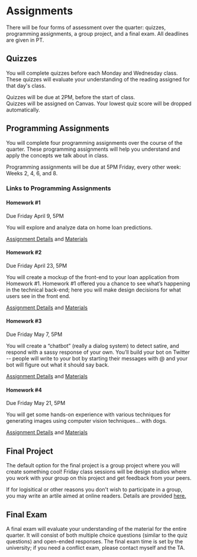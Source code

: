 # Assignments

There will be four forms of assessment over the quarter: quizzes, programming assignments, a group project, and a final exam. All deadlines are given in PT.

## Quizzes

You will complete quizzes before each Monday and Wednesday class. These quizzes will evaluate your understanding of the reading assigned for that day's class.  

Quizzes will be due at 2PM, before the start of class.  
Quizzes will be assigned on Canvas.
Your lowest quiz score will be dropped automatically. 

## Programming Assignments

You will complete four programming assignments over the course of the quarter. These programming assignments will help you understand and apply the concepts we talk about in class. 

Programming assignments will be due at 5PM Friday, every other week: Weeks 2, 4, 6, and 8.

### Links to Programming Assignments 

#### Homework #1
Due Friday April 9, 5PM  

You will explore and analyze data on home loan predictions.  

[Assignment Details](https://docs.google.com/document/d/1HdgWqdM1vi-yYM_3OAsbSxvxr5zNfiBmqG0sHxqJViQ/edit?usp=sharing) and [Materials](https://drive.google.com/drive/folders/1Brk9t6k3TwUgiqbbUhWvgjdXCfyKV3G5?usp=sharing) 

#### Homework #2
Due Friday April 23, 5PM  

You will create a mockup of the front-end to your loan application from Homework #1. Homework #1 offered you a chance to see what’s happening in the technical back-end; here you will make design decisions for what users see in the front end.  

[Assignment Details](https://docs.google.com/document/d/1UWjBOvPt54EPQLNlaKxuspMXrzrAL5QO2xdhqDBI1I0/edit?usp=sharing) and [Materials](https://drive.google.com/drive/folders/1Wy3kE-5CMlDWPr_DReif-ImtrkO6lciW?usp=sharing) 

#### Homework #3
Due Friday May 7, 5PM  

You will create a “chatbot” (really a dialog system) to detect satire, and respond with a sassy response of your own. You’ll build your bot on Twitter -- people will write to your bot by starting their messages with @<yourbot> and your bot will figure out what it should say back.  

[Assignment Details](https://docs.google.com/document/d/1gxAIkcAxu5toPL-aHDaeJVaDqmzQKkSUnLZ5nM17hmo/edit?usp=sharing) and [Materials](https://drive.google.com/drive/folders/1rjRX1JRIYkfwctYpmtxP2R8jISmOxCNE?usp=sharing) 

#### Homework #4
Due Friday May 21, 5PM  

You will get some hands-on experience with various techniques for generating images using computer vision techniques… with dogs.   

[Assignment Details](https://docs.google.com/document/d/1YDF1gOH0esCauIwjuJwSUbLtTvu5Xe9pscr3rgpXjk8/edit?usp=sharing) and [Materials](https://docs.google.com/document/d/1YDF1gOH0esCauIwjuJwSUbLtTvu5Xe9pscr3rgpXjk8/edit?usp=sharing) 


## Final Project

The default option for the final project is a group project where you will create something cool! Friday class sessions will be design studios where you work with your group on this project and get feedback from your peers. 

If for logisitical or other reasons you don't wish to participate in a group, you may write an artile aimed at online readers. Details are provided [here.](https://docs.google.com/document/d/1Z_7OENTdXAKFbXCGRtpud51afzR7ye1q7WLU61AUVsY/edit?usp=sharing)


## Final Exam

A final exam will evaluate your understanding of the material for the entire quarter. It will consist of both multiple choice questions (similar to the quiz questions) and open-ended responses. The final exam time is set by the university; if you need a conflict exam, please contact myself and the TA.
